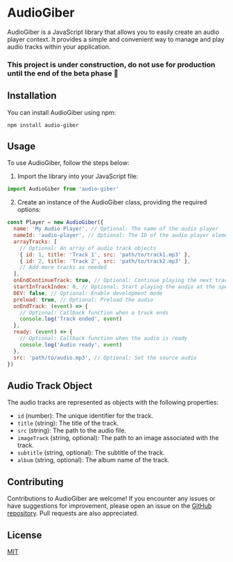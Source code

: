 # AudioGiber

AudioGiber is a JavaScript library that allows you to easily create an audio player context. It provides a simple and convenient way to manage and play audio tracks within your application.

### This project is under construction, do not use for production until the end of the beta phase 🚀

## Installation

You can install AudioGiber using npm:

```shell
npm install audio-giber
```

## Usage

To use AudioGiber, follow the steps below:

1. Import the library into your JavaScript file:

```js
import AudioGiber from 'audio-giber'
```

2. Create an instance of the AudioGiber class, providing the required options:

```js
const Player = new AudioGiber({
  name: 'My Audio Player', // Optional: The name of the audio player
  nameId: 'audio-player', // Optional: The ID of the audio player element
  arrayTracks: [
    // Optional: An array of audio track objects
    { id: 1, title: 'Track 1', src: 'path/to/track1.mp3' },
    { id: 2, title: 'Track 2', src: 'path/to/track2.mp3' },
    // Add more tracks as needed
  ],
  onEndContinueTrack: true, // Optional: Continue playing the next track when the audio ends
  startInTrackIndex: 0, // Optional: Start playing the audio at the specified track index
  DEV: false, // Optional: Enable development mode
  preload: true, // Optional: Preload the audio
  onEndTrack: (event) => {
    // Optional: Callback function when a track ends
    console.log('Track ended', event)
  },
  ready: (event) => {
    // Optional: Callback function when the audio is ready
    console.log('Audio ready', event)
  },
  src: 'path/to/audio.mp3', // Optional: Set the source audio
})
```

## Audio Track Object

The audio tracks are represented as objects with the following properties:

- `id` (number): The unique identifier for the track.
- `title` (string): The title of the track.
- `src` (string): The path to the audio file.
- `imageTrack` (string, optional): The path to an image associated with the track.
- `subtitle` (string, optional): The subtitle of the track.
- `album` (string, optional): The album name of the track.

## Contributing

Contributions to AudioGiber are welcome! If you encounter any issues or have suggestions for improvement, please open an issue on the [GitHub repository](https://github.com/your-username/audio-giber). Pull requests are also appreciated.

## License

[MIT](LICENSE)
